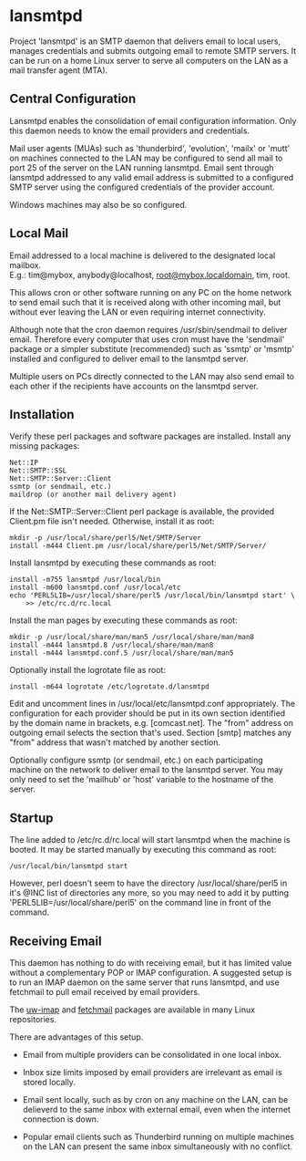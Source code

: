 lansmtpd
========

Project 'lansmtpd' is an SMTP daemon that delivers email to local users,
manages credentials and submits outgoing email to remote SMTP servers.  It
can be run on a home Linux server to serve all computers on the LAN as a
mail transfer agent (MTA).

Central Configuration
---------------------

Lansmtpd enables the consolidation of email configuration information.
Only this daemon needs to know the email providers and credentials.

Mail user agents (MUAs) such as 'thunderbird', 'evolution', 'mailx' or
'mutt' on machines connected to the LAN may be configured to send all mail
to port 25 of the server on the LAN running lansmtpd.  Email sent through
lansmtpd addressed to any valid email address is submitted to a configured
SMTP server using the configured credentials of the provider account.

Windows machines may also be so configured.

Local Mail
----------

Email addressed to a local machine is delivered to the designated local
mailbox.\
E.g.: tim@mybox, anybody@localhost, root@mybox.localdomain, tim, root.

This allows cron or other software running on any PC on the home network
to send email such that it is received along with other incoming mail,
but without ever leaving the LAN or even requiring internet connectivity.

Although note that the cron daemon requires /usr/sbin/sendmail to deliver
email.  Therefore every computer that uses cron must have the 'sendmail'
package or a simpler substitute (recommended) such as 'ssmtp' or 'msmtp'
installed and configured to deliver email to the lansmtpd server.

Multiple users on PCs directly connected to the LAN may also send email to
each other if the recipients have accounts on the lansmtpd server.

Installation
------------

Verify these perl packages and software packages are installed.  Install
any missing packages:

    Net::IP
    Net::SMTP::SSL
    Net::SMTP::Server::Client
    ssmtp (or sendmail, etc.)
    maildrop (or another mail delivery agent)

If the Net::SMTP::Server::Client perl package is available, the provided
Client.pm file isn't needed.  Otherwise, install it as root:

    mkdir -p /usr/local/share/perl5/Net/SMTP/Server
    install -m444 Client.pm /usr/local/share/perl5/Net/SMTP/Server/

Install lansmtpd by executing these commands as root:

    install -m755 lansmtpd /usr/local/bin
    install -m600 lansmtpd.conf /usr/local/etc
    echo 'PERL5LIB=/usr/local/share/perl5 /usr/local/bin/lansmtpd start' \
        >> /etc/rc.d/rc.local

Install the man pages by executing these commands as root:

    mkdir -p /usr/local/share/man/man5 /usr/local/share/man/man8
    install -m444 lansmtpd.8 /usr/local/share/man/man8
    install -m444 lansmtpd.conf.5 /usr/local/share/man/man5

Optionally install the logrotate file as root:

    install -m644 logrotate /etc/logrotate.d/lansmtpd

Edit and uncomment lines in /usr/local/etc/lansmtpd.conf appropriately.  The
configuration for each provider should be put in its own section identified
by the domain name in brackets, e.g. [comcast.net].  The "from" address on
outgoing email selects the section that's used.  Section [smtp] matches any
"from" address that wasn't matched by another section.

Optionally configure ssmtp (or sendmail, etc.) on each participating machine
on the network to deliver email to the lansmtpd server.  You may only need
to set the 'mailhub' or 'host' variable to the hostname of the server.

Startup
-------

The line added to /etc/rc.d/rc.local will start lansmtpd when the machine
is booted.  It may be started manually by executing this command as root:

    /usr/local/bin/lansmtpd start

However, perl doesn't seem to have the directory /usr/local/share/perl5 in
it's @INC list of directories any more, so you may need to add it by
putting 'PERL5LIB=/usr/local/share/perl5' on the command line in front of
the command.

Receiving Email
---------------

This daemon has nothing to do with receiving email, but it has limited
value without a complementary POP or IMAP configuration.  A suggested
setup is to run an IMAP daemon on the same server that runs lansmtpd, and
use fetchmail to pull email received by email providers.

The [uw-imap](https://github.com/uw-imap/imap/) and
[fetchmail](https://www.fetchmail.info/) packages are available in many
Linux repositories.

There are advantages of this setup.

  - Email from multiple providers can be consolidated in one local inbox.

  - Inbox size limits imposed by email providers are irrelevant as email
    is stored locally.

  - Email sent locally, such as by cron on any machine on the LAN, can be
    delieverd to the same inbox with external email, even when the
    internet connection is down.

  - Popular email clients such as Thunderbird running on multiple machines
    on the LAN can present the same inbox simultaneously with no conflict.
